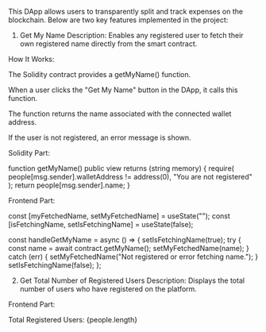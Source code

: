 This DApp allows users to transparently split and track expenses on the blockchain. Below are two key features implemented in the project:

1. Get My Name
Description:
Enables any registered user to fetch their own registered name directly from the smart contract.

How It Works:

The Solidity contract provides a getMyName() function.

When a user clicks the "Get My Name" button in the DApp, it calls this function.

The function returns the name associated with the connected wallet address.

If the user is not registered, an error message is shown.

Solidity Part: 

function getMyName() public view returns (string memory) {
    require(
        people[msg.sender].walletAddress != address(0),
        "You are not registered"
    );
    return people[msg.sender].name;
}


Frontend Part:

const [myFetchedName, setMyFetchedName] = useState("");
const [isFetchingName, setIsFetchingName] = useState(false);

const handleGetMyName = async () => {
  setIsFetchingName(true);
  try {
    const name = await contract.getMyName();
    setMyFetchedName(name);
  } catch (err) {
    setMyFetchedName("Not registered or error fetching name.");
  }
  setIsFetchingName(false);
};

2. Get Total Number of Registered Users
Description:
Displays the total number of users who have registered on the platform.

Frontend Part:
<p>Total Registered Users: {people.length}</p>

